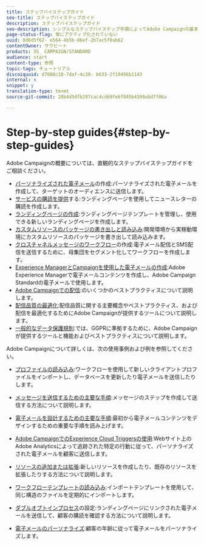 ```yaml
---
title: ステップバイステップガイド
seo-title: ステップバイステップガイド
description: ステップバイステップガイド
seo-description: シンプルなステップバイステップ手順によってAdobe Campaignの基本事項を学ぶことで、ソリューションの能力を習得できます。
page-status-flag: 常にアクティブ化されていない
uuid: 8d6d5f62- e564-4b5b-86ef-2b7ac5f8ab62
contentOwner: サウビート
products: SG_ CAMPAIGN/STANDARD
audience: start
content-type: 参照
topic-tags: チュートリアル
discoiquuid: d7088c18-7daf-4c30- b633-2f19496b1143
internal: n
snippet: y
translation-type: tm+mt
source-git-commit: 20b4d5dfb297cac4cd69fe6f945b4399abd7f06a

---
```



# Step-by-step guides{#step-by-step-guides}

Adobe Campaignの概要については、直観的なステップバイステップガイドをご相談ください。

* [パーソナライズされた電子メール](https://docs.campaign.adobe.com/doc/standard/getting_started/en/ACS_GettingStartedEmail.html)の作成:パーソナライズされた電子メールを作成して、ターゲットのオーディエンスに送信します。
* [サービスの購読を提供](https://docs.campaign.adobe.com/doc/standard/getting_started/en/ACS_GettingStartedLandingPages.html)する:ランディングページを使用してニュースレターの購読を作成します。
* [ランディングページの作成](https://docs.campaign.adobe.com/doc/standard/getting_started/en/ACS_CreateLandingPage.html):ランディングページテンプレートを管理し、使用できる新しいランディングページを作成します。
* [カスタムリソースのパッケージの書き出しと読み込み](https://docs.campaign.adobe.com/doc/standard/getting_started/en/ACS_ImportExport.html):開発環境から実稼動環境にカスタムリソースのパッケージを書き出して読み込みます。
* [クロスチャネルメッセージのワークフロー](https://docs.campaign.adobe.com/doc/standard/getting_started/en/ACS_WorkflowSegmentation.html)の作成:電子メール配信とSMS配信を送信するために、母集団をセグメント化してワークフローを作成します。
* [Experience ManagerとCampaignを使用した電子メールの作成](https://docs.campaign.adobe.com/doc/standard/getting_started/en/ACS_AEM.html):Adobe Experience Managerで電子メールコンテンツを作成し、Adobe Campaign Standardの電子メールで使用します。
* [Adobe Campaignでの配信](https://docs.campaign.adobe.com/doc/standard/getting_started/en/ACS_DeliveryBestPractices.html):のいくつかのベストプラクティスについて説明します。
* [配信品質の最適化](https://docs.campaign.adobe.com/doc/standard/getting_started/en/ACS_Deliverability.html):配信品質に関する主要概念やベストプラクティス、および配信を最適化するためにAdobe Campaignが提供するツールについて説明します。
* [一般的なデータ保護規則](https://docs.campaign.adobe.com/doc/standard/getting_started/en/ACS_GDPR.html):では、GGPRに準拠するために、Adobe Campaignが提供するツールと機能およびベストプラクティスについて説明します。

Adobe Campaignについて詳しくは、次の使用事例および例を参照してください。

* [プロファイルの読み込み](../../automating/using/importing-data.md#example--import-workflow-template):ワークフローを使用して新しいクライアントプロファイルをインポートし、データベースを更新したり電子メールを送信したりします。
* [メッセージを送信するための主要な手順](../../channels/using/key-steps-to-send-a-message.md):メッセージのステップを作成して送信する方法について説明します。

* [電子メールを設計するための主要な手順](../../designing/using/about-email-content-design.md#designing-an-email-content-from-scratch):最初から電子メールコンテンツをデザインするための重要な手順を読み上げます。
* [Adobe CampaignでのExperience Cloud Triggersの使用](../../integrating/using/abandonment-triggers-use-cases.md):Webサイト上のAdobe Analyticsによって追跡された特定の行動に従って、パーソナライズされた電子メールを顧客に送信します。
* [リソースの追加または拡張](../../developing/using/key-steps-to-add-a-resource.md):新しいリソースを作成したり、既存のリソースを拡張したりする方法について説明します。
* [ワークフローテンプレートの読み込み](../../automating/using/importing-data.md#example--import-workflow-template):インポートテンプレートを使用して、同じ構造のファイルを定期的にインポートします。
* [ダブルオプトインプロセス](../../channels/using/setting-up-a-double-opt-in-process.md)の設定:ランディングページにリンクされた電子メールを送信して、顧客の購読を確認する方法について説明します。
* [電子メールのパーソナライズ](../../designing/using/example--email-personalization.md):顧客の年齢に従って電子メールをパーソナライズします。

